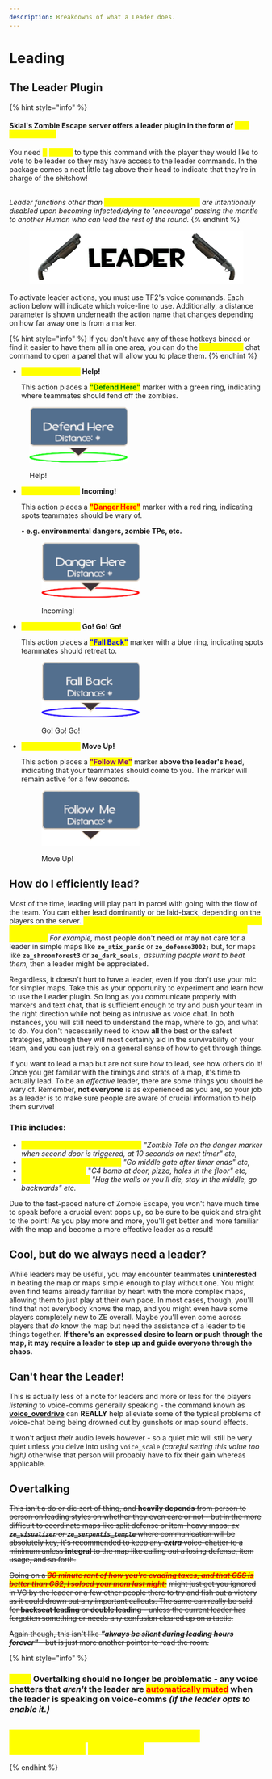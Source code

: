 ```yaml
---
description: Breakdowns of what a Leader does.
---
```


# Leading

## The Leader Plugin

{% hint style="info" %}
#### Skial's Zombie Escape server offers a leader plugin in the form of <mark style="color:yellow;">**`/vl [Player Name]`**</mark>

You need <mark style="color:yellow;">**5**</mark> <mark style="color:yellow;">**people**</mark> to type this command with the player they would like to vote to be leader so they may have access to the leader commands. In the package comes a neat little tag above their head to indicate that they're in charge of the ~~sh‎it~~show!

\
_Leader functions other than <mark style="color:yellow;">**!transferleader playername**</mark> are intentionally disabled upon becoming infected/dying to 'encourage' passing the mantle to another Human who can lead the rest of the round._
{% endhint %}

<figure><img src="../.gitbook/assets/leader tag.png" alt=""><figcaption></figcaption></figure>

To activate leader actions, you must use TF2's voice commands. Each action below will indicate which voice-line to use. Additionally, a distance parameter is shown underneath the action name that changes depending on how far away one is from a marker.

{% hint style="info" %}
If you don't have any of these hotkeys binded or find it easier to have them all in one area, you can do the <mark style="color:yellow;">**!leadermenu**</mark> chat command to open a panel that will allow you to place them.
{% endhint %}

*   <mark style="color:yellow;">**Voice Command:**</mark> **Help!**

    This action places a <mark style="color:green;">**"Defend Here"**</mark> marker with a green ring, indicating where teammates should fend off the zombies.

<figure><img src="../.gitbook/assets/Defend Here.PNG" alt=""><figcaption><p>Help!</p></figcaption></figure>

*   <mark style="color:yellow;">**Voice Command**</mark><mark style="color:yellow;">:</mark> **Incoming!**

    This action places a <mark style="color:red;">**"Danger Here"**</mark> marker with a red ring, indicating spots teammates should be wary of.&#x20;

    **• e.g. environmental dangers, zombie TPs, etc.**&#x20;

    <figure><img src="../.gitbook/assets/Danger Here.PNG" alt=""><figcaption><p>Incoming!</p></figcaption></figure>
*   <mark style="color:yellow;">**Voice Command:**</mark> **Go! Go! Go!**

    This action places a <mark style="color:blue;">**"Fall Back"**</mark> marker with a blue ring, indicating spots teammates should retreat to.&#x20;

    <figure><img src="../.gitbook/assets/Fall Back.PNG" alt=""><figcaption><p>Go! Go! Go!</p></figcaption></figure>
*   <mark style="color:yellow;">**Voice Command:**</mark> **Move Up!**

    This action places a <mark style="color:purple;">**"Follow Me"**</mark> marker **above the leader's head**, indicating that your teammates should come to you. The marker will remain active for a few seconds.&#x20;

    <figure><img src="../.gitbook/assets/Follow Me.png" alt=""><figcaption><p>Move Up!</p></figcaption></figure>

## How do I efficiently lead?

Most of the time, leading will play part in parcel with going with the flow of the team. You can either lead dominantly or be laid-back, depending on the players on the server. <mark style="color:yellow;">**Whatever extent you want to lead will require you to "read the room" and try and establish a general sense of what people want to do.**</mark> _For example,_ most people don't need or may not care for a leader in simple maps like **`ze_atix_panic`** or **`ze_defense3002;`** but, for maps like **`ze_shroomforest3`** or **`ze_dark_souls,`** _assuming people want to beat them,_ then a leader might be appreciated.

Regardless, it doesn't hurt to have a leader, even if you don't use your mic for simpler maps. Take this as your opportunity to experiment and learn how to use the Leader plugin. So long as you communicate properly with markers and text chat, that is sufficient enough to try and push your team in the right direction while not being as intrusive as voice chat. In both instances, you will still need to understand the map, where to go, and what to do. You don't necessarily need to know **all** the best or the safest strategies, although they will most certainly aid in the survivability of your team, and you can just rely on a general sense of how to get through things.

If you want to lead a map but are not sure how to lead, see ﻿how others do it! Once you get familiar with the timings and strats of a map, it's time to actually lead. To be an _effective_ leader, there are some things you should be wary of. Remember, **not everyone** is as experienced as you are, so your job as a leader is to make sure people are aware of crucial information to help them survive!&#x20;

### **This includes:**

* <mark style="color:yellow;">**When and where zombies teleport;**</mark> _"Zombie Tele on the danger marker when second door is triggered, at 10 seconds on next timer" etc,_
* <mark style="color:yellow;">**When and where to fall back;**</mark> _"Go middle gate after timer ends" etc,_
* <mark style="color:yellow;">**Any traps to avoid;**</mark> "_C4 bomb at door, pizza, holes in the floor" etc,_
* <mark style="color:yellow;">**Boss Fight Callouts;**</mark> _"Hug the walls or you'll die, stay in the middle, go backwards" etc._

Due to the fast-paced nature of Zombie Escape, you won't have much time to speak before a crucial event pops up, so be sure to be quick and straight to the point! As you play more and more, you'll get better and more familiar with the map and become a more effective leader as a result!

## Cool, but do we always need a leader?

While leaders may be useful, you may encounter teammates **uninterested** in beating the map or maps simple enough to play without one. You might even find teams already familiar by heart with the more complex maps, allowing them to just play at their own pace. In most cases, though, you'll find that not everybody knows the map, and you might even have some players completely new to ZE overall. Maybe you'll even come across players that _do_ know the map but need the assistance of a leader to tie things together. **If there's an expressed desire to learn or push through the map, it may require a leader to step up and guide everyone through the chaos.**

## Can't hear the Leader!

This is actually less of a note for leaders and more or less for the players _listening_ to voice-comms generally speaking - the command known as [**voice\_overdrive**](../miscellaneous-info/useful-console-commands-and-keybinds.md#commands) can **REALLY** help alleviate some of the typical problems of voice-chat being being drowned out by gunshots or map sound effects.&#x20;

It won't adjust _their_ audio levels however - so a quiet mic will still be very quiet unless you delve into using `voice_scale` _(careful setting this value too high)_ otherwise that person will probably have to fix their gain whereas applicable.

## Overtalking

~~This isn't a do or die sort of thing, and **heavily depends** from person to person on leading styles on whether they even care or not - but in the more difficult to coordinate maps like split defense or item-heavy maps; _ex **`ze_visualizer`** or **`ze_serpentis_temple`**_ where communication will be absolutely key, it's recommended to keep any _**extra**_ voice-chatter to a minimum unless **integral** to the map like calling out a losing defense, item usage, and so forth.~~&#x20;

~~Going on a _<mark style="color:red;">**30 minute rant of how you're evading taxes, and that CSS is better than CS2, I soloed your mom last night;**</mark>_~~ ~~might just get you ignored in VC by the leader or a few other people there to try and fish out a victory as it could drown out any important callouts. The same can really be said for **backseat leading** or **double leading** - unless the current leader has forgotten something or needs any confusion cleared up on a tactic.~~

~~Again though, this isn't like _**"always be silent during leading hours forever"**_ - but is just more another pointer to read the room.~~

{% hint style="info" %}
### _<mark style="color:yellow;">Note:</mark>_ Overtalking should no longer be problematic  - any voice chatters that _aren't_ the leader are <mark style="color:red;">automatically muted</mark> when the leader is speaking on voice-comms _(if the leader opts to enable it.)_

## _<mark style="color:yellow;">This can be toggled by the leader via the</mark><mark style="color:yellow;">**`!leadermenu`**</mark> <mark style="color:yellow;"></mark><mark style="color:yellow;">command.</mark>_
{% endhint %}
